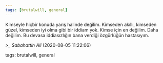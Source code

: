 ```yaml
---
tags: [brutalwill, general]
---
```


Kimseyle hiçbir konuda yarış halinde değilim. Kimseden akıllı, kimseden güzel, kimseden iyi olma gibi bir iddiam yok. Kimse için en değilim. Daha değilim. Bu devasa iddiasızlığın bana verdiği özgürlüğün hastasıyım.

*>_ Sabahattin Ali* (2020-08-05 11:22:06)

tags: brutalwill, general


